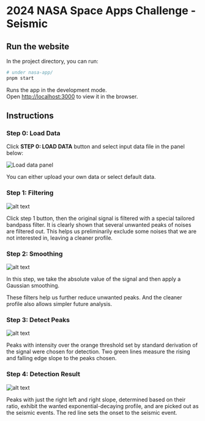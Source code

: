 # 2024 NASA Space Apps Challenge - Seismic

## Run the website

In the project directory, you can run:

```sh
# under nasa-app/
pnpm start
```

Runs the app in the development mode.\
Open [http://localhost:3000](http://localhost:3000) to view it in the browser.

## Instructions

### Step 0: Load Data

Click **STEP 0: LOAD DATA** button and select input data file in the panel below:

![Load data panel](https://storage.googleapis.com/nasa-app/assets/readme/step0.png)

You can either upload your own data or select default data.

### Step 1: Filtering

![alt text](https://storage.googleapis.com/nasa-app/assets/readme/button1.png)

Click step 1 button, then the original signal is filtered with a special tailored bandpass filter. It is clearly shown that several unwanted peaks of noises are filtered out. This helps us preliminarily exclude some noises that we are not interested in, leaving a cleaner profile.

### Step 2: Smoothing

![alt text](https://storage.googleapis.com/nasa-app/assets/readme/button2.png)

In this step, we take the absolute value of the signal and then apply a Gaussian smoothing.

These filters help us further reduce unwanted peaks. And the cleaner profile also allows simpler future analysis.

### Step 3: Detect Peaks

![alt text](https://storage.googleapis.com/nasa-app/assets/readme/button3.png)

Peaks with intensity over the orange threshold set by standard derivation of the signal were chosen for detection. Two green lines measure the rising and falling edge slope to the peaks chosen.

### Step 4: Detection Result

![alt text](https://storage.googleapis.com/nasa-app/assets/readme/button4.png)

Peaks with just the right left and right slope, determined based on their ratio, exhibit the wanted exponential-decaying profile, and are picked out as the seismic events. The red line sets the onset to the seismic event.